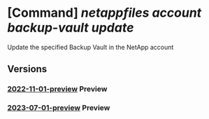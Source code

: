 # [Command] _netappfiles account backup-vault update_

Update the specified Backup Vault in the NetApp account

## Versions

### [2022-11-01-preview](/Resources/mgmt-plane/L3N1YnNjcmlwdGlvbnMve30vcmVzb3VyY2Vncm91cHMve30vcHJvdmlkZXJzL21pY3Jvc29mdC5uZXRhcHAvbmV0YXBwYWNjb3VudHMve30vYmFja3VwdmF1bHRzL3t9/2022-11-01-preview.xml) **Preview**

<!-- mgmt-plane /subscriptions/{}/resourcegroups/{}/providers/microsoft.netapp/netappaccounts/{}/backupvaults/{} 2022-11-01-preview -->

### [2023-07-01-preview](/Resources/mgmt-plane/L3N1YnNjcmlwdGlvbnMve30vcmVzb3VyY2Vncm91cHMve30vcHJvdmlkZXJzL21pY3Jvc29mdC5uZXRhcHAvbmV0YXBwYWNjb3VudHMve30vYmFja3VwdmF1bHRzL3t9/2023-07-01-preview.xml) **Preview**

<!-- mgmt-plane /subscriptions/{}/resourcegroups/{}/providers/microsoft.netapp/netappaccounts/{}/backupvaults/{} 2023-07-01-preview -->
